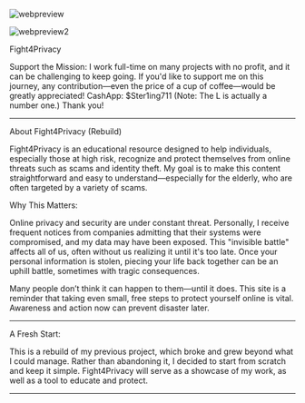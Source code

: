 ![webpreview](https://github.com/user-attachments/assets/e4072fdf-a5db-4db9-bc03-6266738ad28b)

![webpreview2](https://github.com/user-attachments/assets/0de9821f-aa10-4d97-ab15-8a66b8d30ff0)

Fight4Privacy

Support the Mission:
I work full-time on many projects with no profit, and it can be challenging to keep going. If you'd like to support me on this journey, any contribution—even the price of a cup of coffee—would be greatly appreciated!
CashApp: $Ster1ing711 (Note: The L is actually a number one.)
Thank you!


---

About Fight4Privacy (Rebuild)

Fight4Privacy is an educational resource designed to help individuals, especially those at high risk, recognize and protect themselves from online threats such as scams and identity theft. My goal is to make this content straightforward and easy to understand—especially for the elderly, who are often targeted by a variety of scams.

Why This Matters:

Online privacy and security are under constant threat. Personally, I receive frequent notices from companies admitting that their systems were compromised, and my data may have been exposed. This "invisible battle" affects all of us, often without us realizing it until it's too late. Once your personal information is stolen, piecing your life back together can be an uphill battle, sometimes with tragic consequences.

Many people don’t think it can happen to them—until it does. This site is a reminder that taking even small, free steps to protect yourself online is vital. Awareness and action now can prevent disaster later.


---

A Fresh Start:

This is a rebuild of my previous project, which broke and grew beyond what I could manage. Rather than abandoning it, I decided to start from scratch and keep it simple. Fight4Privacy will serve as a showcase of my work, as well as a tool to educate and protect.


---
